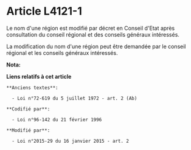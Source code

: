 # Article L4121-1

Le nom d'une région est modifié par décret en Conseil d'Etat après consultation du conseil régional et des conseils généraux
intéressés.

La modification du nom d'une région peut être demandée par le conseil régional et les conseils généraux intéressés.

**Nota:**



**Liens relatifs à cet article**

	**Anciens textes**:

	  - Loi n°72-619 du 5 juillet 1972 - art. 2 (Ab)

	**Codifié par**:

	  - Loi n°96-142 du 21 février 1996

	**Modifié par**:

	  - Loi n°2015-29 du 16 janvier 2015 - art. 2

